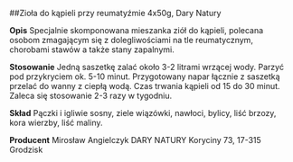 ##Zioła do kąpieli przy reumatyźmie 4x50g, Dary Natury

**Opis** Specjalnie skomponowana mieszanka ziół do kąpieli, polecana osobom zmagającym się z dolegliwościami na tle reumatycznym, chorobami stawów a także stany zapalnymi.

**Stosowanie** Jedną saszetkę zalać około 3-2 litrami wrzącej wody. Parzyć pod przykryciem ok. 5-10 minut. Przygotowany napar łącznie z saszetką przelać do wanny z ciepłą wodą. Czas trwania kąpieli od 15 do 30 minut. Zaleca się stosowanie 2-3 razy w tygodniu.

**Skład** Pączki i igliwie sosny, ziele wiązówki, nawłoci, bylicy, liść brzozy, kora wierzby, liść maliny.

**Producent** Mirosław Angielczyk DARY NATURY
Koryciny 73, 17-315 Grodzisk

